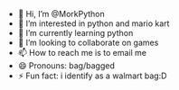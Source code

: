 - 👋 Hi, I’m @MorkPython
- 👀 I’m interested in python and mario kart
- 🌱 I’m currently learning python
- 💞️ I’m looking to collaborate on games
- 📫 How to reach me is to email me
- 😄 Pronouns: bag/bagged
- ⚡ Fun fact: i identify as a walmart bag:D

<!---
MorkPython/MorkPython is a ✨ special ✨ repository because its `README.md` (this file) appears on your GitHub profile.
You can click the Preview link to take a look at your changes.
--->
